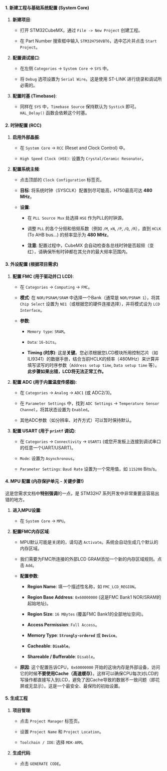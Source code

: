 
#### 1. 新建工程与基础系统配置 (System Core)

1. **新建项目**:
    
    - 打开 STM32CubeMX，通过 `File -> New Project` 创建工程。
        
    - 在 Part Number 搜索框中输入 `STM32H750VBT6`，选中芯片并点击 `Start Project`。
        
2. **配置调试接口**:
    
    - 在左侧 `Categories` -> `System Core` -> `SYS` 中。
        
    - 将 `Debug` 选项设置为 `Serial Wire`。这是使用 ST-LINK 进行烧录和调试所必需的。
        
3. **配置时基 (Timebase)**:
    
    - 同样在 `SYS` 中，`Timebase Source` 保持默认为 `Systick` 即可。`HAL_Delay()` 函数会依赖这个时基。
        

#### 2. 时钟配置 (RCC)

1. **启用外部晶振**:
    
    - 在 `System Core` -> `RCC` (Reset and Clock Control) 中。
        
    - `High Speed Clock (HSE)`: 设置为 `Crystal/Ceramic Resonator`。
        
2. **配置系统主频**:
    
    - 点击顶部的 `Clock Configuration` 标签页。
        
    - **目标**: 将系统时钟（SYSCLK）配置到尽可能高，H750最高可达 **480 MHz**。
        
    - **设置**:
        
        - 在 `PLL Source Mux` 处选择 `HSE` 作为PLL的时钟源。
            
        - 调整 `PLL` 的各个分频和倍频系数（例如 `/M`, `xN`, `/P`, `/Q`, `/R`），直到 `HCLK` (To AHB bus...) 的频率显示为 **480 MHz**。
            
        - **注意**: 配置过程中，CubeMX 会自动检查各总线时钟是否超频（变红），请确保所有时钟都在其允许的最大频率范围内。
            

#### 3. 外设配置 (根据项目需求)

1. **配置 FMC (用于驱动并口 LCD)**:
    
    - 在 `Categories` -> `Computing` -> `FMC`。
        
    - **模式**: 在 `NOR/PSRAM/SRAM` 中选择一个Bank（通常是 `NOR/PSRAM 1`），将其 `Chip Select` 设置为 `NE1`（或根据您的硬件连接选择），并将模式设为 `LCD Interface`。
        
    - **参数**:
        
        - `Memory type`: `SRAM`。
            
        - `Data`: `16-bits`。
            
        - **Timing (时序)**: 这是**关键**。您必须根据您LCD模块所用控制芯片（如 ILI9341）的数据手册，结合当前HCLK的频率（480MHz）来计算并填写读写的时序参数（`Address setup time`, `Data setup time` 等）。**此步骤如果出错，LCD将无法正常工作。**
            
2. **配置 ADC (用于内置温度传感器)**:
    
    - 在 `Categories` -> `Analog` -> `ADC1` (或 ADC2/3)。
        
    - 在 `Parameter Settings` 中，找到 `ADC Settings` -> `Temperature Sensor Channel`，将其状态设置为 `Enabled`。
        
    - 其他ADC参数（如分辨率、对齐方式）可以暂时保持默认。
        
3. **配置 USART (用于 `printf` 调试)**:
    
    - 在 `Categories` -> `Connectivity` -> `USART1` (或您开发板上连接到调试串口的任意一个UART/USART)。
        
    - `Mode`: 设置为 `Asynchronous`。
        
    - `Parameter Settings`: `Baud Rate` 设置为一个常用值，如 `115200` Bits/s。
        

#### 4. MPU 配置 (内存保护单元 - 关键步骤!)

这是您需求文档中**特别强调**的一点，是 STM32H7 系列开发中非常重要且容易出错的地方。

1. **进入MPU设置**:
    
    - 在 `System Core` -> `MPU`。
        
2. **配置FMC内存区域**:
    
    - MPU默认可能是关闭的，请勾选 `Activate`。系统会自动生成几个默认的内存区域。
        
    - 我们需要为FMC所连接的外部LCD GRAM添加一个新的内存区域规则。点击 `Add`。
        
    - **配置参数**:
        
        - **Region Name**: 填一个描述性名称，如 `FMC_LCD_REGION`。
            
        - **Region Base Address**: `0x60000000` (这是FMC Bank1 NOR/SRAM的起始地址)。
            
        - **Region Size**: `16 MBytes` (覆盖FMC Bank1的全部地址空间)。
            
        - **Access Permission**: `Full Access`。
            
        - **Memory Type**: **`Strongly-ordered`** 或 **`Device`**。
            
        - **Cacheable**: **`Disable`**。
            
        - **Shareable / Bufferable**: `Disable`。
            
    - **原因**: 这个配置告诉CPU，`0x60000000` 开始的这块内存是外部设备，访问它的时候**不要使用Cache（高速缓存）**。这样可以确保CPU每次对LCD的写操作都直接写入到LCD，避免了因Cache导致的数据不一致问题（即花屏或无显示）。这是一个最安全、最保险的初始设置。
        

#### 5. 生成工程

1. **项目管理**:
    
    - 点击 `Project Manager` 标签页。
        
    - 设置 `Project Name` 和 `Project Location`。
        
    - `Toolchain / IDE`: 选择 `MDK-ARM`。
        
2. **生成代码**:
    
    - 点击 `GENERATE CODE`。